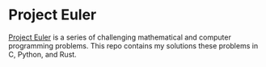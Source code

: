 # Project Euler #

[Project Euler](https://projecteuler.net/) is a series of challenging mathematical and computer programming problems. This repo contains my solutions these problems in C, Python, and Rust.
